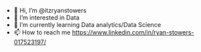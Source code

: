 - 👋 Hi, I’m @itzryanstowers
- 👀 I’m interested in Data
- 🌱 I’m currently learning Data analytics/Data Science
- 📫 How to reach me https://www.linkedin.com/in/ryan-stowers-017523197/

<!---
itzryanstowers/itzryanstowers is a ✨ special ✨ repository because its `README.md` (this file) appears on your GitHub profile.
You can click the Preview link to take a look at your changes.
--->

